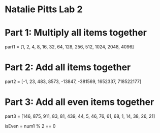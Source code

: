 # Natalie Pitts Lab 2

# Part 1: Multiply all items together
part1 = [1, 2, 4, 8, 16, 32, 64, 128, 256, 512, 1024, 2048, 4096]

# Part 2: Add all items together
part2 = [-1, 23, 483, 8573, -13847, -381569, 1652337, 718522177]

# Part 3: Add all even items together
part3 = [146, 875, 911, 83, 81, 439, 44, 5, 46, 76, 61, 68, 1, 14, 38, 26, 21] 

isEven = num1 % 2 == 0
